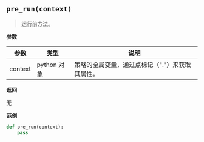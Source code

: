 ## `pre_run(context)`

> 运行前方法。

**参数**

| 参数    | 类型        | 说明                                            |
| ------- | ----------- | ----------------------------------------------- |
| context | python 对象 | 策略的全局变量，通过点标记（"."）来获取其属性。 |

**返回**

无

**范例**

```python
def pre_run(context):
    pass
```

## 